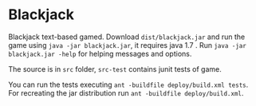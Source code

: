 Blackjack
=========

Blackjack text-based gamed. Download `dist/blackjack.jar` and run the game using `java -jar blackjack.jar`, it requires java 1.7 . Run `java -jar blackjack.jar -help` for helping messages and options.

The source is in `src` folder, `src-test` contains junit tests of game.

You can run the tests executing `ant -buildfile deploy/build.xml tests`.
For recreating the jar distribution run `ant -buildfile deploy/build.xml`.
